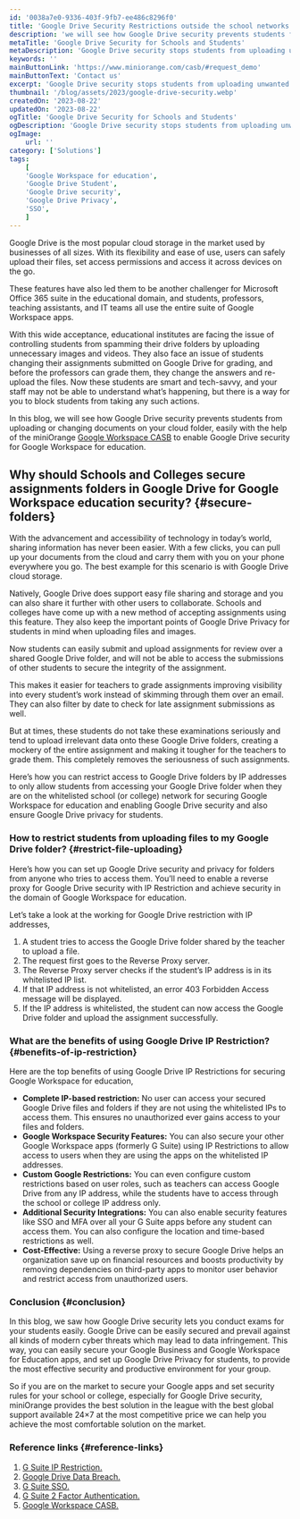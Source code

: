```yaml
---
id: '0038a7e0-9336-403f-9fb7-ee486c8296f0'
title: 'Google Drive Security Restrictions outside the school networks'
description: 'we will see how Google Drive security prevents students from uploading or changing documents on your cloud folder, easily with the help of the miniOrange Google Workspace CASB to enable Google Drive security for Google Workspace for education.'
metaTitle: 'Google Drive Security for Schools and Students'
metaDescription: 'Google Drive security stops students from uploading unwanted files on Google Drive assignment folders. This ensures security for Google Workspace for education.'
keywords: ''
mainButtonLink: 'https://www.miniorange.com/casb/#request_demo'
mainButtonText: 'Contact us'
excerpt: 'Google Drive security stops students from uploading unwanted files on Google Drive assignment folders. This ensures security for Google Workspace for education.'
thumbnail: '/blog/assets/2023/google-drive-security.webp'
createdOn: '2023-08-22'
updatedOn: '2023-08-22'
ogTitle: 'Google Drive Security for Schools and Students'
ogDescription: 'Google Drive security stops students from uploading unwanted files on Google Drive assignment folders. This ensures security for Google Workspace for education.'
ogImage:
    url: ''
category: ['Solutions']
tags:
    [
	'Google Workspace for education',
    'Google Drive Student',
    'Google Drive security',
    'Google Drive Privacy',
    'SSO',
    ]
---
```



Google Drive is the most popular cloud storage in the market used by businesses of all sizes. With its flexibility and ease of use, users can safely upload their files, set access permissions and access it across devices on the go.

These features have also led them to be another challenger for Microsoft Office 365 suite in the educational domain, and students, professors, teaching assistants, and IT teams all use the entire suite of Google Workspace apps.

With this wide acceptance, educational institutes are facing the issue of controlling students from spamming their drive folders by uploading unnecessary images and videos. They also face an issue of students changing their assignments submitted on Google Drive for grading, and before the professors can grade them, they change the answers and re-upload the files. Now these students are smart and tech-savvy, and your staff may not be able to understand what’s happening, but there is a way for you to block students from taking any such actions.

In this blog, we will see how Google Drive security prevents students from uploading or changing documents on your cloud folder, easily with the help of the miniOrange [Google Workspace CASB](https://www.miniorange.com/casb/google-workspace-casb-cloud-access-security) to enable Google Drive security for Google Workspace for education.

## Why should Schools and Colleges secure assignments folders in Google Drive for Google Workspace education security? {#secure-folders}

With the advancement and accessibility of technology in today’s world, sharing information has never been easier. With a few clicks, you can pull up your documents from the cloud and carry them with you on your phone everywhere you go. The best example for this scenario is with Google Drive cloud storage.

Natively, Google Drive does support easy file sharing and storage and you can also share it further with other users to collaborate. Schools and colleges have come up with a new method of accepting assignments using this feature. They also keep the important points of Google Drive Privacy for students in mind when uploading files and images.

Now students can easily submit and upload assignments for review over a shared Google Drive folder, and will not be able to access the submissions of other students to secure the integrity of the assignment.

This makes it easier for teachers to grade assignments improving visibility into every student’s work instead of skimming through them over an email. They can also filter by date to check for late assignment submissions as well.

But at times, these students do not take these examinations seriously and tend to upload irrelevant data onto these Google Drive folders, creating a mockery of the entire assignment and making it tougher for the teachers to grade them. This completely removes the seriousness of such assignments.

Here’s how you can restrict access to Google Drive folders by IP addresses to only allow students from accessing your Google Drive folder when they are on the whitelisted school (or college) network for securing Google Workspace for education and enabling Google Drive security and also ensure Google Drive privacy for students.

### How to restrict students from uploading files to my Google Drive folder? {#restrict-file-uploading}

Here’s how you can set up Google Drive security and privacy for folders from anyone who tries to access them. You’ll need to enable a reverse proxy for Google Drive security with IP Restriction and achieve security in the domain of Google Workspace for education.

Let’s take a look at the working for Google Drive restriction with IP addresses,

1. A student tries to access the Google Drive folder shared by the teacher to upload a file.
2. The request first goes to the Reverse Proxy server.
3. The Reverse Proxy server checks if the student’s IP address is in its whitelisted IP list.
4. If that IP address is not whitelisted, an error 403 Forbidden Access message will be displayed.
5. If the IP address is whitelisted, the student can now access the Google Drive folder and upload the assignment successfully.

### What are the benefits of using Google Drive IP Restriction? {#benefits-of-ip-restriction}

Here are the top benefits of using Google Drive IP Restrictions for securing Google Workspace for education,

- **Complete IP-based restriction:** No user can access your secured Google Drive files and folders if they are not using the whitelisted IPs to access them. This ensures no unauthorized ever gains access to your files and folders.
- **Google Workspace Security Features:** You can also secure your other Google Workspace apps (formerly G Suite) using IP Restrictions to allow access to users when they are using the apps on the whitelisted IP addresses.
- **Custom Google Restrictions:** You can even configure custom restrictions based on user roles, such as teachers can access Google Drive from any IP address, while the students have to access through the school or college IP address only.
- **Additional Security Integrations:** You can also enable security features like SSO and MFA over all your G Suite apps before any student can access them. You can also configure the location and time-based restrictions as well.
- **Cost-Effective:** Using a reverse proxy to secure Google Drive helps an organization save up on financial resources and boosts productivity by removing dependencies on third-party apps to monitor user behavior and restrict access from unauthorized users.

### Conclusion {#conclusion}

In this blog, we saw how Google Drive security lets you conduct exams for your students easily. Google Drive can be easily secured and prevail against all kinds of modern cyber threats which may lead to data infringement. This way, you can easily secure your Google Business and Google Workspace for Education apps, and set up Google Drive Privacy for students, to provide the most effective security and productive environment for your group.

So if you are on the market to secure your Google apps and set security rules for your school or college, especially for Google Drive security, miniOrange provides the best solution in the league with the best global support available 24×7 at the most competitive price we can help you achieve the most comfortable solution on the market.

### Reference links  {#reference-links}

1. [G Suite IP Restriction.](https://www.miniorange.com/blog/secure-access-control-for-google-workspace-gsuite-apps/)
2. [Google Drive Data Breach.](https://www.miniorange.com/reverse-proxy/google-workspace-account-security)
3. [G Suite SSO.](https://www.miniorange.com/google-apps-single-sign-on-(sso))
4. [G Suite 2 Factor Authentication.](https://www.miniorange.com/google-apps-two-factor-authentication-(2fa))
5. [Google Workspace CASB.](https://www.miniorange.com/casb/google-workspace-casb-cloud-access-security)
